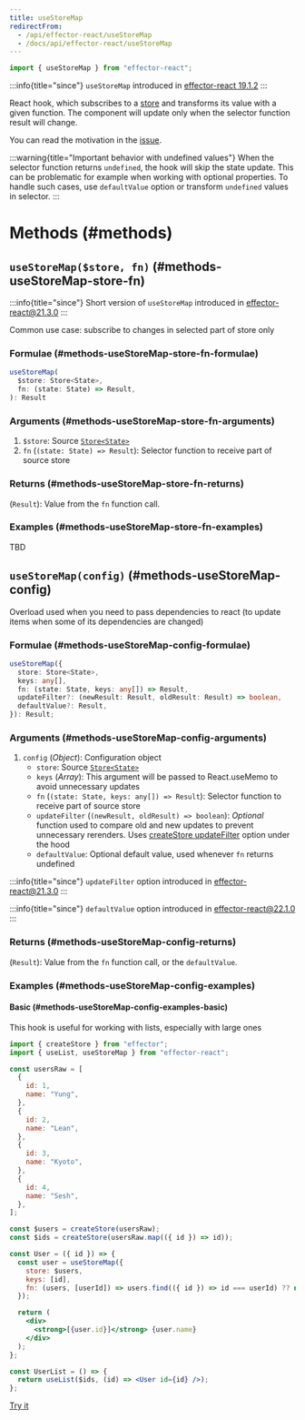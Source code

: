 ```yaml
---
title: useStoreMap
redirectFrom:
  - /api/effector-react/useStoreMap
  - /docs/api/effector-react/useStoreMap
---
```


```ts
import { useStoreMap } from "effector-react";
```

:::info{title="since"}
`useStoreMap` introduced in [effector-react 19.1.2](https://changelog.effector.dev/#effector-react-19-1-2)
:::

React hook, which subscribes to a [store](/en/api/effector/Store) and transforms its value with a given function. The component will update only when the selector function result will change.

You can read the motivation in the [issue](https://github.com/effector/effector/issues/118).

:::warning{title="Important behavior with undefined values"}
When the selector function returns `undefined`, the hook will skip the state update.
This can be problematic for example when working with optional properties. To handle such cases, use `defaultValue` option or transform `undefined` values in selector.
:::

# Methods (#methods)

## `useStoreMap($store, fn)` (#methods-useStoreMap-store-fn)

:::info{title="since"}
Short version of `useStoreMap` introduced in [effector-react@21.3.0](https://changelog.effector.dev/#effector-react-21-3-0)
:::

Common use case: subscribe to changes in selected part of store only

### Formulae (#methods-useStoreMap-store-fn-formulae)

```ts
useStoreMap(
  $store: Store<State>,
  fn: (state: State) => Result,
): Result
```

### Arguments (#methods-useStoreMap-store-fn-arguments)

1. `$store`: Source [`Store<State>`](/en/api/effector/Store)
2. `fn` (`(state: State) => Result`): Selector function to receive part of source store

### Returns (#methods-useStoreMap-store-fn-returns)

(`Result`): Value from the `fn` function call.

### Examples (#methods-useStoreMap-store-fn-examples)

TBD

## `useStoreMap(config)` (#methods-useStoreMap-config)

Overload used when you need to pass dependencies to react (to update items when some of its dependencies are changed)

### Formulae (#methods-useStoreMap-config-formulae)

```ts
useStoreMap({
  store: Store<State>,
  keys: any[],
  fn: (state: State, keys: any[]) => Result,
  updateFilter?: (newResult: Result, oldResult: Result) => boolean,
  defaultValue?: Result,
}): Result;
```

### Arguments (#methods-useStoreMap-config-arguments)

1. `config` (_Object_): Configuration object
   - `store`: Source [`Store<State>`](/en/api/effector/Store)
   - `keys` (_Array_): This argument will be passed to React.useMemo to avoid unnecessary updates
   - `fn` (`(state: State, keys: any[]) => Result`): Selector function to receive part of source store
   - `updateFilter` (`(newResult, oldResult) => boolean`): _Optional_ function used to compare old and new updates to prevent unnecessary rerenders. Uses [createStore updateFilter](/en/api/effector/createStore) option under the hood
   - `defaultValue`: Optional default value, used whenever `fn` returns undefined

:::info{title="since"}
`updateFilter` option introduced in [effector-react@21.3.0](https://changelog.effector.dev/#effector-react-21-3-0)
:::

:::info{title="since"}
`defaultValue` option introduced in [effector-react@22.1.0](https://changelog.effector.dev/#effector-react-22-1-0)
:::

### Returns (#methods-useStoreMap-config-returns)

(`Result`): Value from the `fn` function call, or the `defaultValue`.

### Examples (#methods-useStoreMap-config-examples)

#### Basic (#methods-useStoreMap-config-examples-basic)

This hook is useful for working with lists, especially with large ones

```jsx
import { createStore } from "effector";
import { useList, useStoreMap } from "effector-react";

const usersRaw = [
  {
    id: 1,
    name: "Yung",
  },
  {
    id: 2,
    name: "Lean",
  },
  {
    id: 3,
    name: "Kyoto",
  },
  {
    id: 4,
    name: "Sesh",
  },
];

const $users = createStore(usersRaw);
const $ids = createStore(usersRaw.map(({ id }) => id));

const User = ({ id }) => {
  const user = useStoreMap({
    store: $users,
    keys: [id],
    fn: (users, [userId]) => users.find(({ id }) => id === userId) ?? null,
  });

  return (
    <div>
      <strong>[{user.id}]</strong> {user.name}
    </div>
  );
};

const UserList = () => {
  return useList($ids, (id) => <User id={id} />);
};
```

[Try it](https://share.effector.dev/cAZWHCit)
